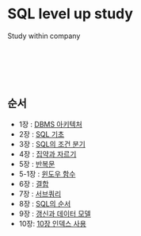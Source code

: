 # SQL level up study


Study within company

  <br/><br/><br/><br/>

## 순서

- 1장 : [DBMS 아키텍처](https://github.com/KimYongJ/SQL-level-up/blob/main/yongju/1%20%EC%9E%A5%20DBMS%20%EC%95%84%ED%82%A4%ED%85%8D%EC%B2%98.md)
- 2장 : [SQL 기초](https://github.com/KimYongJ/SQL-level-up/blob/main/yongju/2%20%EC%9E%A5%20SQL%20%EA%B8%B0%EC%B4%88.md)
- 3장 : [SQL의 조건 분기](https://github.com/KimYongJ/SQL-level-up/blob/main/yongju/3%20%EC%9E%A5%20SQL%EC%9D%98%20%EC%A1%B0%EA%B1%B4%20%EB%B6%84%EA%B8%B0%20%EC%8B%A4%EC%8A%B5%20.md)
- 4장 : [집약과 자르기](https://github.com/KimYongJ/SQL-level-up/blob/main/yongju/4%20%EC%9E%A5%20%EC%A7%91%EC%95%BD%EA%B3%BC%20%EC%9E%90%EB%A5%B4%EA%B8%B0.md)
- 5장 : [반복문](https://github.com/KimYongJ/SQL-level-up/blob/main/yongju/5%20%EC%9E%A5%20%EB%B0%98%EB%B3%B5%EB%AC%B8.md)
- 5-1장 : [윈도우 함수](https://github.com/KimYongJ/SQL-level-up/blob/main/yongju/5-1%20%EC%9E%A5%20%EC%9C%88%EB%8F%84%EC%9A%B0%20%ED%95%A8%EC%88%98%20%ED%82%A4%EC%9B%8C%EB%93%9C%20%EC%84%A4%EB%AA%85%20%EB%B0%8F%20%EC%98%88%EC%A0%9C.md)
- 6장 : [결합](https://github.com/KimYongJ/SQL-level-up/blob/main/yongju/6%20%EC%9E%A5%20%EA%B2%B0%ED%95%A9%2C%20%EC%8B%A4%ED%96%89%20%EA%B3%84%ED%9A%8D%20%EC%A0%9C%EC%96%B4.md)
- 7장 : [서브쿼리](https://github.com/KimYongJ/SQL-level-up/blob/main/yongju/7%20%EC%9E%A5%20%EC%84%9C%EB%B8%8C%EC%BF%BC%EB%A6%AC.md)
- 8장 : [SQL의 순서](https://github.com/KimYongJ/SQL-level-up/blob/main/yongju/8%20%EC%9E%A5%20SQL%EC%9D%98%20%EC%88%9C%EB%B2%88%2C%20%EC%8B%9C%ED%80%80%EC%8A%A4%20%EA%B0%9D%EC%B2%B4.md)
- 9장 : [갱신과 데이터 모델](https://github.com/KimYongJ/SQL-level-up/blob/main/yongju/9%20%EC%9E%A5%20%EA%B0%B1%EC%8B%A0%EA%B3%BC%20%EB%8D%B0%EC%9D%B4%ED%84%B0%20%EB%AA%A8%EB%8D%B8.md)
- 10장: [10장 인덱스 사용](https://github.com/KimYongJ/SQL-level-up/blob/main/yongju/10%20%EC%9E%A5%20%EC%9D%B8%EB%8D%B1%EC%8A%A4%20%EC%82%AC%EC%9A%A9.md)
